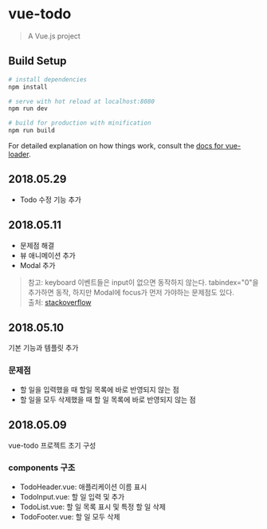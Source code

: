 # vue-todo

> A Vue.js project

## Build Setup

``` bash
# install dependencies
npm install

# serve with hot reload at localhost:8080
npm run dev

# build for production with minification
npm run build
```

For detailed explanation on how things work, consult the [docs for vue-loader](http://vuejs.github.io/vue-loader).

## 2018.05.29

* Todo 수정 기능 추가

## 2018.05.11

* 문제점 해결
* 뷰 애니메이션 추가 
* Modal 추가

> 참고: keyboard 이벤트들은 input이 없으면 동작하지 않는다. tabindex="0"을 추가하면 동작, 하지만 Modal에 focus가 먼저 가야하는 문제점도 있다.   
> 출처: [stackoverflow](https://stackoverflow.com/questions/49042667/vuejs-keyup-esc-on-div-element-is-not-working?utm_medium=organic&utm_source=google_rich_qa&utm_campaign=google_rich_qa)

## 2018.05.10

기본 기능과 템플릿 추가

### 문제점

* 할 일을 입력했을 때 할일 목록에 바로 반영되지 않는 점
* 할 일을 모두 삭제했을 때 할 일 목록에 바로 반영되지 않는 점

## 2018.05.09

vue-todo 프로젝트 초기 구성

### components 구조

* TodoHeader.vue: 애플리케이션 이름 표시
* TodoInput.vue: 할 일 입력 및 추가
* TodoList.vue: 할 일 목록 표시 및 특정 할 일 삭제
* TodoFooter.vue: 할 일 모두 삭제



